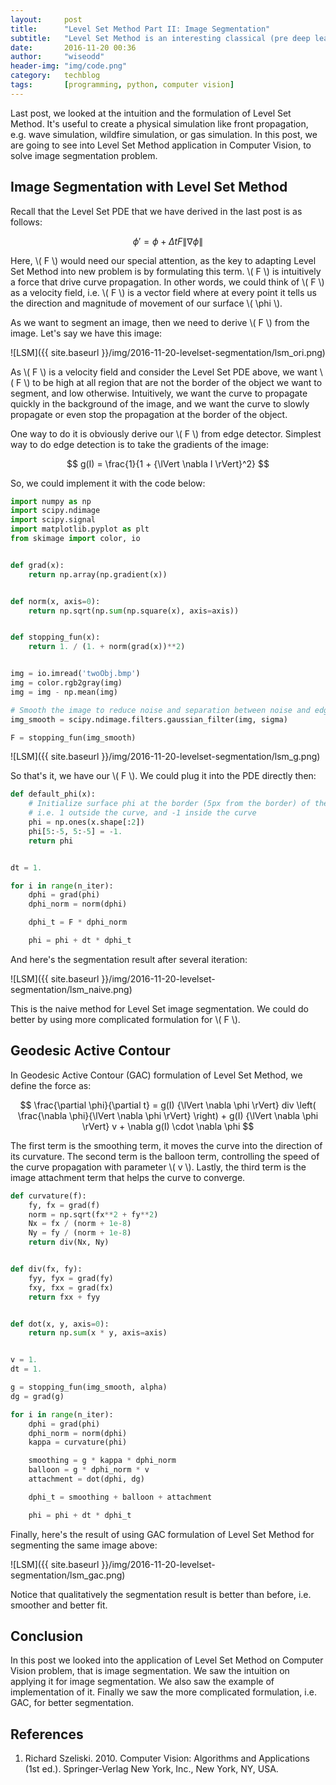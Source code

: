 ```yaml
---
layout:     post
title:      "Level Set Method Part II: Image Segmentation"
subtitle:   "Level Set Method is an interesting classical (pre deep learning) Computer Vision method based on Partial Differential Equation (PDE) for image segmentation. In this post, we will look at its application in image segmentation."
date:       2016-11-20 00:36
author:     "wiseodd"
header-img: "img/code.png"
category:   techblog
tags:       [programming, python, computer vision]
---
```


Last post, we looked at the intuition and the formulation of Level Set Method. It's useful to create a physical simulation like front propagation, e.g. wave simulation, wildfire simulation, or gas simulation. In this post, we are going to see into Level Set Method application in Computer Vision, to solve image segmentation problem.


<h2 class="section-header">Image Segmentation with Level Set Method</h2>

Recall that the Level Set PDE that we have derived in the last post is as follows:

$$ \phi' = \phi + \Delta t F {\lVert \nabla \phi \rVert} $$

Here, \\( F \\) would need our special attention, as the key to adapting Level Set Method into new problem is by formulating this term. \\( F \\) is intuitively a force that drive curve propagation. In other words, we could think of \\( F \\) as a velocity field, i.e. \\( F \\) is a vector field where at every point it tells us the direction and magnitude of movement of our surface \\( \phi \\).

As we want to segment an image, then we need to derive \\( F \\) from the image. Let's say we have this image:

![LSM]({{ site.baseurl }}/img/2016-11-20-levelset-segmentation/lsm_ori.png)

As \\( F \\) is a velocity field and consider the Level Set PDE above, we want \\( F \\) to be high at all region that are not the border of the object we want to segment, and low otherwise. Intuitively, we want the curve to propagate quickly in the background of the image, and we want the curve to slowly propagate or even stop the propagation at the border of the object.

One way to do it is obviously derive our \\( F \\) from edge detector. Simplest way to do edge detection is to take the gradients of the image:

$$ g(I) = \frac{1}{1 + {\lVert \nabla I \rVert}^2} $$

So, we could implement it with the code below:

``` python
import numpy as np
import scipy.ndimage
import scipy.signal
import matplotlib.pyplot as plt
from skimage import color, io


def grad(x):
    return np.array(np.gradient(x))


def norm(x, axis=0):
    return np.sqrt(np.sum(np.square(x), axis=axis))


def stopping_fun(x):
    return 1. / (1. + norm(grad(x))**2)


img = io.imread('twoObj.bmp')
img = color.rgb2gray(img)
img = img - np.mean(img)

# Smooth the image to reduce noise and separation between noise and edge becomes clear
img_smooth = scipy.ndimage.filters.gaussian_filter(img, sigma)

F = stopping_fun(img_smooth)
```

![LSM]({{ site.baseurl }}/img/2016-11-20-levelset-segmentation/lsm_g.png)

So that's it, we have our \\( F \\). We could plug it into the PDE directly then:

``` python
def default_phi(x):
    # Initialize surface phi at the border (5px from the border) of the image
    # i.e. 1 outside the curve, and -1 inside the curve
    phi = np.ones(x.shape[:2])
    phi[5:-5, 5:-5] = -1.
    return phi


dt = 1.

for i in range(n_iter):
    dphi = grad(phi)
    dphi_norm = norm(dphi)

    dphi_t = F * dphi_norm

    phi = phi + dt * dphi_t
```

And here's the segmentation result after several iteration:

![LSM]({{ site.baseurl }}/img/2016-11-20-levelset-segmentation/lsm_naive.png)

This is the naive method for Level Set image segmentation. We could do better by using more complicated formulation for \\( F \\).


<h2 class="section-header">Geodesic Active Contour</h2>

In Geodesic Active Contour (GAC) formulation of Level Set Method, we define the force as:

$$ \frac{\partial \phi}{\partial t} = g(I) {\lVert \nabla \phi \rVert} div \left( \frac{\nabla \phi}{\lVert \nabla \phi \rVert} \right) + g(I) {\lVert \nabla \phi \rVert} v + \nabla g(I) \cdot \nabla \phi $$

The first term is the smoothing term, it moves the curve into the direction of its curvature. The second term is the balloon term, controlling the speed of the curve propagation with parameter \\( v \\). Lastly, the third term is the image attachment term that helps the curve to converge.

``` python
def curvature(f):
    fy, fx = grad(f)
    norm = np.sqrt(fx**2 + fy**2)
    Nx = fx / (norm + 1e-8)
    Ny = fy / (norm + 1e-8)
    return div(Nx, Ny)


def div(fx, fy):
    fyy, fyx = grad(fy)
    fxy, fxx = grad(fx)
    return fxx + fyy


def dot(x, y, axis=0):
    return np.sum(x * y, axis=axis)


v = 1.
dt = 1.

g = stopping_fun(img_smooth, alpha)
dg = grad(g)

for i in range(n_iter):
    dphi = grad(phi)
    dphi_norm = norm(dphi)
    kappa = curvature(phi)

    smoothing = g * kappa * dphi_norm
    balloon = g * dphi_norm * v
    attachment = dot(dphi, dg)

    dphi_t = smoothing + balloon + attachment

    phi = phi + dt * dphi_t
```

Finally, here's the result of using GAC formulation of Level Set Method for segmenting the same image above:

![LSM]({{ site.baseurl }}/img/2016-11-20-levelset-segmentation/lsm_gac.png)

Notice that qualitatively the segmentation result is better than before, i.e. smoother and better fit.


<h2 class="section-header">Conclusion</h2>

In this post we looked into the application of Level Set Method on Computer Vision problem, that is image segmentation. We saw the intuition on applying it for image segmentation. We also saw the example of implementation of it. Finally we saw the more complicated formulation, i.e. GAC, for better segmentation.


<h2 class="section-header">References</h2>

1. Richard Szeliski. 2010. Computer Vision: Algorithms and Applications (1st ed.). Springer-Verlag New York, Inc., New York, NY, USA.
